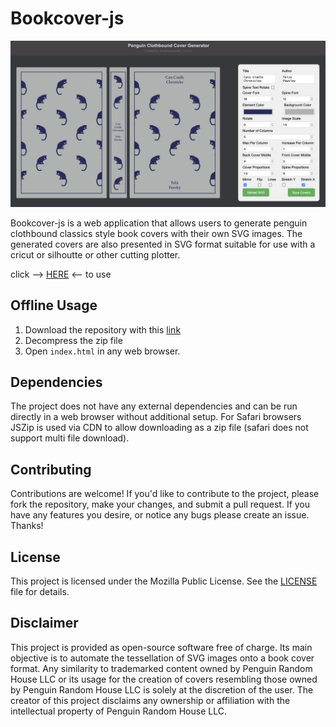 
# Bookcover-js

![Application Screenshot](bookcover-js-screenshot.png)

 Bookcover-js is a web application that allows users to generate penguin clothbound classics style book covers with their own SVG images. The generated covers are also presented in SVG format suitable for use with a cricut or silhoutte or other cutting plotter.

click --> [HERE](https://acestronautical.github.io/bookcover-js/) <-- to use

## Offline Usage

1. Download the repository with this [link](https://github.com/acestronautical/bookcover-js/archive/refs/heads/main.zip)
2. Decompress the zip file
3. Open `index.html` in any web browser.

## Dependencies

The project does not have any external dependencies and can be run directly in a web browser without additional setup.
For Safari browsers JSZip is used via CDN to allow downloading as a zip file (safari does not support multi file download).

## Contributing

Contributions are welcome! If you'd like to contribute to the project, please fork the repository, make your changes, and submit a pull request. If you have any features you desire, or notice any bugs please create an issue. Thanks!

## License

This project is licensed under the Mozilla Public License. See the [LICENSE](LICENSE) file for details.

## Disclaimer

This project is provided as open-source software free of charge. Its main objective is to automate the tessellation of SVG images onto a book cover format. Any similarity to trademarked content owned by Penguin Random House LLC or its usage for the creation of covers resembling those owned by Penguin Random House LLC is solely at the discretion of the user. The creator of this project disclaims any ownership or affiliation with the intellectual property of Penguin Random House LLC.
